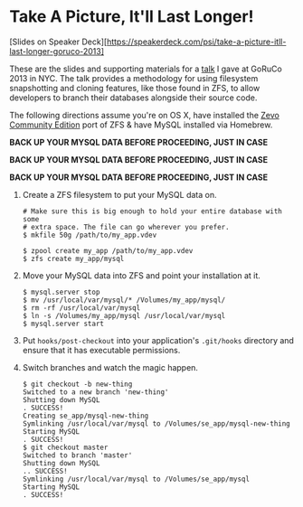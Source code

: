 # Take A Picture, It'll Last Longer!

[Slides on Speaker Deck][https://speakerdeck.com/psi/take-a-picture-itll-last-longer-goruco-2013]

These are the slides and supporting materials for a [talk][1] I gave at
GoRuCo 2013 in NYC. The talk provides a methodology for using filesystem
snapshotting and cloning features, like those found in ZFS, to allow
developers to branch their databases alongside their source code.

The following directions assume you're on OS X, have installed the [Zevo
Community Edition][2] port of ZFS & have MySQL installed via Homebrew.

**BACK UP YOUR MYSQL DATA BEFORE PROCEEDING, JUST IN CASE**

**BACK UP YOUR MYSQL DATA BEFORE PROCEEDING, JUST IN CASE**

**BACK UP YOUR MYSQL DATA BEFORE PROCEEDING, JUST IN CASE**

1. Create a ZFS filesystem to put your MySQL data on.

   ```
   # Make sure this is big enough to hold your entire database with some
   # extra space. The file can go wherever you prefer.
   $ mkfile 50g /path/to/my_app.vdev

   $ zpool create my_app /path/to/my_app.vdev
   $ zfs create my_app/mysql
   ```

2. Move your MySQL data into ZFS and point your installation at it.
 
   ```
   $ mysql.server stop
   $ mv /usr/local/var/mysql/* /Volumes/my_app/mysql/
   $ rm -rf /usr/local/var/mysql
   $ ln -s /Volumes/my_app/mysql /usr/local/var/mysql
   $ mysql.server start
   ```

3. Put `hooks/post-checkout` into your application's `.git/hooks`
   directory and ensure that it has executable permissions.
4. Switch branches and watch the magic happen.

   ```
   $ git checkout -b new-thing
   Switched to a new branch 'new-thing'
   Shutting down MySQL
   . SUCCESS!
   Creating se_app/mysql-new-thing
   Symlinking /usr/local/var/mysql to /Volumes/se_app/mysql-new-thing
   Starting MySQL
   . SUCCESS!
   $ git checkout master
   Switched to branch 'master'
   Shutting down MySQL
   .. SUCCESS!
   Symlinking /usr/local/var/mysql to /Volumes/se_app/mysql
   Starting MySQL
   . SUCCESS!
   ```

[1]: http://goruco.com/speakers/2013/harrington-jd/
[2]: http://getgreenbytes.com/solutions/zevo/
